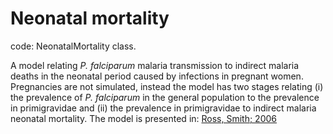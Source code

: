 # Neonatal mortality #

code: NeonatalMortality class.

A model relating <i>P. falciparum</i> malaria transmission to indirect malaria deaths in the neonatal period caused by infections in pregnant women. Pregnancies are not simulated, instead the model has two stages relating (i) the prevalence of <i>P. falciparum</i> in the general population to the prevalence in primigravidae and (ii) the prevalence in primigravidae to indirect malaria neonatal mortality. The model is presented in: [Ross, Smith; 2006](http://www.ajtmh.org/cgi/content/abstract/75/2_suppl/74)